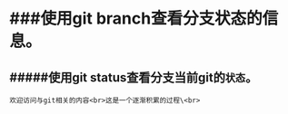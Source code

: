 ###使用git branch查看分支状态的信息。
====
#####使用git status查看分支当前git的`状态`。
---------
    欢迎访问与git相关的内容<br>这是一个逐渐积累的过程\<br>
